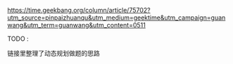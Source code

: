 https://time.geekbang.org/column/article/75702?utm_source=pinpaizhuanqu&utm_medium=geektime&utm_campaign=guanwang&utm_term=guanwang&utm_content=0511



TODO :

链接里整理了动态规划做题的思路

